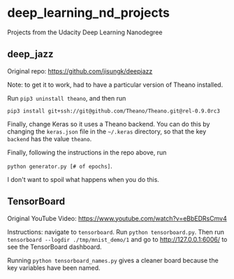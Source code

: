 # deep_learning_nd_projects
Projects from the Udacity Deep Learning Nanodegree

## deep_jazz

Original repo: https://github.com/jisungk/deepjazz

Note: to get it to work, had to have a particular version of Theano installed.

Run `pip3 uninstall theano`, and then run

`pip3 install git+ssh://git@github.com/Theano/Theano.git@rel-0.9.0rc3`

Finally, change Keras so it uses a Theano backend. You can do this by changing
the `keras.json` file in the `~/.keras` directory, so that the key `backend`
has the value `theano`.

Finally, following the instructions in the repo above, run

`python generator.py [# of epochs]`.

I don't want to spoil what happens when you do this.

## TensorBoard

Original YouTube Video: https://www.youtube.com/watch?v=eBbEDRsCmv4

Instructions: navigate to `tensorboard`. Run `python tensorboard.py`. Then run
`tensorboard --logdir ./tmp/mnist_demo/1` and go to http://127.0.0.1:6006/ to
see the TensorBoard dashboard.

Running `python tensorboard_names.py` gives a cleaner board because the key
variables have been named.
